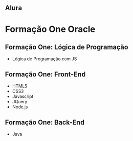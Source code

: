 ## Alura 

# Formação One Oracle 

## Formação One: Lógica de Programação 
- Lógica de Programação com JS

## Formação One: Front-End
- HTML5
- CSS3
- Javascript 
- JQuery
- Node.js

## Formação One: Back-End 
- Java
